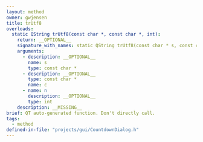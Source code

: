 ```yaml
---
layout: method
owner: gwjensen
title: trUtf8
overloads:
  static QString trUtf8(const char *, const char *, int):
    return: __OPTIONAL__
    signature_with_names: static QString trUtf8(const char * s, const char * c, int n)
    arguments:
      - description: __OPTIONAL__
        name: s
        type: const char *
      - description: __OPTIONAL__
        type: const char *
        name: c
      - name: n
        description: __OPTIONAL__
        type: int
    description: __MISSING__
brief: QT auto-generated function. Don't directly call.
tags:
  - method
defined-in-file: "projects/gui/CountdownDialog.h"
---
```

